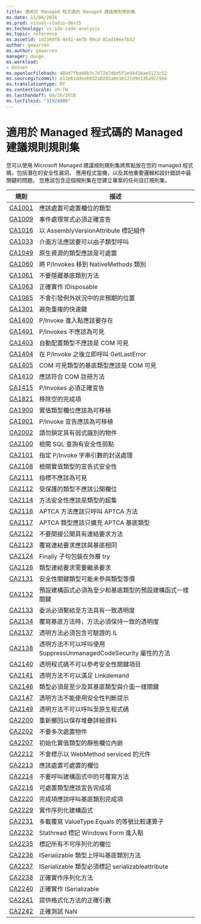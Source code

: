 ```yaml
---
title: 適用於 Managed 程式碼的 Managed 建議規則規則集
ms.date: 11/04/2016
ms.prod: visual-studio-dev15
ms.technology: vs-ide-code-analysis
ms.topic: reference
ms.assetid: 1d1160f8-4e51-4e70-99cd-82ad10ee7b32
author: gewarren
ms.author: gewarren
manager: douge
ms.workload:
- dotnet
ms.openlocfilehash: 489d7fba60b3c7d72b7d0d5f1e94436ae5123c52
ms.sourcegitcommit: e13e61ddea6032a8282abe16131d9e136a927984
ms.translationtype: MT
ms.contentlocale: zh-TW
ms.lasthandoff: 04/26/2018
ms.locfileid: "31924806"
---
```

# <a name="managed-recommended-rules-rule-set-for-managed-code"></a>適用於 Managed 程式碼的 Managed 建議規則規則集
您可以使用 Microsoft Managed 建議規則規則集將焦點放在您的 managed 程式碼，包括潛在的安全性漏洞、 應用程式當機，以及其他重要邏輯和設計錯誤中最關鍵的問題。 您應該包含這個規則集在您建立專案的任何自訂規則集。

|規則|描述|
|----------|-----------------|
|[CA1001](../code-quality/ca1001-types-that-own-disposable-fields-should-be-disposable.md)|應該處置可處置欄位的類型|
|[CA1009](../code-quality/ca1009-declare-event-handlers-correctly.md)|事件處理常式必須正確宣告|
|[CA1016](../code-quality/ca1016-mark-assemblies-with-assemblyversionattribute.md)|以 AssemblyVersionAttribute 標記組件|
|[CA1033](../code-quality/ca1033-interface-methods-should-be-callable-by-child-types.md)|介面方法應該要可以由子類型呼叫|
|[CA1049](../code-quality/ca1049-types-that-own-native-resources-should-be-disposable.md)|原生資源的類型應該是可處置|
|[CA1060](../code-quality/ca1060-move-p-invokes-to-nativemethods-class.md)|將 P/Invokes 移到 NativeMethods 類別|
|[CA1061](../code-quality/ca1061-do-not-hide-base-class-methods.md)|不要隱藏基底類別方法|
|[CA1063](../code-quality/ca1063-implement-idisposable-correctly.md)|正確實作 IDisposable|
|[CA1065](../code-quality/ca1065-do-not-raise-exceptions-in-unexpected-locations.md)|不會引發例外狀況中的非預期的位置|
|[CA1301](../code-quality/ca1301-avoid-duplicate-accelerators.md)|避免重複的快速鍵|
|[CA1400](../code-quality/ca1400-p-invoke-entry-points-should-exist.md)|P/Invoke 進入點應該要存在|
|[CA1401](../code-quality/ca1401-p-invokes-should-not-be-visible.md)|P/Invokes 不應該為可見|
|[CA1403](../code-quality/ca1403-auto-layout-types-should-not-be-com-visible.md)|自動配置類型不應該是 COM 可見|
|[CA1404](../code-quality/ca1404-call-getlasterror-immediately-after-p-invoke.md)|在 P/Invoke 之後立即呼叫 GetLastError|
|[CA1405](../code-quality/ca1405-com-visible-type-base-types-should-be-com-visible.md)|COM 可見類型的基底類型應該是 COM 可見|
|[CA1410](../code-quality/ca1410-com-registration-methods-should-be-matched.md)|應該符合 COM 註冊方法|
|[CA1415](../code-quality/ca1415-declare-p-invokes-correctly.md)|P/Invokes 必須正確宣告|
|[CA1821](../code-quality/ca1821-remove-empty-finalizers.md)|移除空的完成項|
|[CA1900](../code-quality/ca1900-value-type-fields-should-be-portable.md)|實值類型欄位應該為可移植|
|[CA1901](../code-quality/ca1901-p-invoke-declarations-should-be-portable.md)|P/Invoke 宣告應該為可移植|
|[CA2002](../code-quality/ca2002-do-not-lock-on-objects-with-weak-identity.md)|請勿鎖定具有弱式識別的物件|
|[CA2100](../code-quality/ca2100-review-sql-queries-for-security-vulnerabilities.md)|檢閱 SQL 查詢有安全性弱點|
|[CA2101](../code-quality/ca2101-specify-marshaling-for-p-invoke-string-arguments.md)|指定 P/Invoke 字串引數的封送處理|
|[CA2108](../code-quality/ca2108-review-declarative-security-on-value-types.md)|檢閱實值類型的宣告式安全性|
|[CA2111](../code-quality/ca2111-pointers-should-not-be-visible.md)|指標不應該為可見|
|[CA2112](../code-quality/ca2112-secured-types-should-not-expose-fields.md)|受保護的類型不應該公開欄位|
|[CA2114](../code-quality/ca2114-method-security-should-be-a-superset-of-type.md)|方法安全性應該是類型的超集|
|[CA2116](../code-quality/ca2116-aptca-methods-should-only-call-aptca-methods.md)|APTCA 方法應該只呼叫 APTCA 方法|
|[CA2117](../code-quality/ca2117-aptca-types-should-only-extend-aptca-base-types.md)|APTCA 類型應該只擴充 APTCA 基底類型|
|[CA2122](../code-quality/ca2122-do-not-indirectly-expose-methods-with-link-demands.md)|不要間接公開具有連結要求方法|
|[CA2123](../code-quality/ca2123-override-link-demands-should-be-identical-to-base.md)|覆寫連結要求應該與基底相同|
|[CA2124](../code-quality/ca2124-wrap-vulnerable-finally-clauses-in-outer-try.md)|Finally 子句包裝在外層 try|
|[CA2126](../code-quality/ca2126-type-link-demands-require-inheritance-demands.md)|類型連結要求需要繼承要求|
|[CA2131](../code-quality/ca2131-security-critical-types-may-not-participate-in-type-equivalence.md)|安全性關鍵類型可能未參與類型等價|
|[CA2132](../code-quality/ca2132-default-constructors-must-be-at-least-as-critical-as-base-type-default-constructors.md)|預設建構函式必須為至少和基底類型的預設建構函式一樣關鍵|
|[CA2133](../code-quality/ca2133-delegates-must-bind-to-methods-with-consistent-transparency.md)|委派必須繫結至方法具有一致透明度|
|[CA2134](../code-quality/ca2134-methods-must-keep-consistent-transparency-when-overriding-base-methods.md)|覆寫基底方法時，方法必須保持一致的透明度|
|[CA2137](../code-quality/ca2137-transparent-methods-must-contain-only-verifiable-il.md)|透明方法必須包含可驗證的 IL|
|[CA2138](../code-quality/ca2138-transparent-methods-must-not-call-methods-with-the-suppressunmanagedcodesecurity-attribute.md)|透明方法不可以呼叫使用 SuppressUnmanagedCodeSecurity 屬性的方法|
|[CA2140](../code-quality/ca2140-transparent-code-must-not-reference-security-critical-items.md)|透明程式碼不可以參考安全性關鍵項目|
|[CA2141](../code-quality/ca2141-transparent-methods-must-not-satisfy-linkdemands.md)|透明方法不可以滿足 Linkdemand|
|[CA2146](../code-quality/ca2146-types-must-be-at-least-as-critical-as-their-base-types-and-interfaces.md)|類型必須是至少及其基底類型與介面一樣關鍵|
|[CA2147](../code-quality/ca2147-transparent-methods-may-not-use-security-asserts.md)|透明方法不能使用安全性判斷提示|
|[CA2149](../code-quality/ca2149-transparent-methods-must-not-call-into-native-code.md)|透明方法不可以呼叫至原生程式碼|
|[CA2200](../code-quality/ca2200-rethrow-to-preserve-stack-details.md)|重新擲回以保存堆疊詳細資料|
|[CA2202](../code-quality/ca2202-do-not-dispose-objects-multiple-times.md)|不要多次處置物件|
|[CA2207](../code-quality/ca2207-initialize-value-type-static-fields-inline.md)|初始化實值類型的靜態欄位內嵌|
|[CA2212](../code-quality/ca2212-do-not-mark-serviced-components-with-webmethod.md)|不會標示以 WebMethod serviced 的元件|
|[CA2213](../code-quality/ca2213-disposable-fields-should-be-disposed.md)|應該處置可處置的欄位|
|[CA2214](../code-quality/ca2214-do-not-call-overridable-methods-in-constructors.md)|不要呼叫建構函式中的可覆寫方法|
|[CA2216](../code-quality/ca2216-disposable-types-should-declare-finalizer.md)|可處置類型應該宣告完成項|
|[CA2220](../code-quality/ca2220-finalizers-should-call-base-class-finalizer.md)|完成項應該呼叫基底類別完成項|
|[CA2229](../code-quality/ca2229-implement-serialization-constructors.md)|實作序列化建構函式|
|[CA2231](../code-quality/ca2231-overload-operator-equals-on-overriding-valuetype-equals.md)|多載覆寫 ValueType.Equals 的等號比較運算子|
|[CA2232](../code-quality/ca2232-mark-windows-forms-entry-points-with-stathread.md)|Stathread 標記 Windows Form 進入點|
|[CA2235](../code-quality/ca2235-mark-all-non-serializable-fields.md)|標記所有不可序列化的欄位|
|[CA2236](../code-quality/ca2236-call-base-class-methods-on-iserializable-types.md)|ISerializable 類型上呼叫基底類別方法|
|[CA2237](../code-quality/ca2237-mark-iserializable-types-with-serializableattribute.md)|ISerializable 類型必須標記 serializableattribute|
|[CA2238](../code-quality/ca2238-implement-serialization-methods-correctly.md)|正確實作序列化方法|
|[CA2240](../code-quality/ca2240-implement-iserializable-correctly.md)|正確實作 ISerializable|
|[CA2241](../code-quality/ca2241-provide-correct-arguments-to-formatting-methods.md)|提供格式化方法的正確引數|
|[CA2242](../code-quality/ca2242-test-for-nan-correctly.md)|正確測試 NaN|